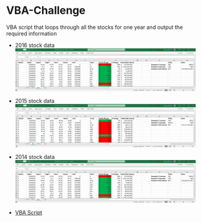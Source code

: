 # VBA-Challenge
VBA script that loops through all the stocks for one year and output the required information
* 2016 stock data
![Results Screenshots 2016](https://github.com/ykrasnikov/VBA-Challenge/blob/main/images/Screenshot2014analyzed.png)
* 2015 stock data
![Results Screenshots 2015](https://github.com/ykrasnikov/VBA-Challenge/blob/main/images/Screenshot2015analyzed.png)
* 2014 stock data
![Results Screenshots 2014](https://github.com/ykrasnikov/VBA-Challenge/blob/main/images/Screenshot2014analyzed.Png)

* [VBA Script ](/tickers_analsyis.bas) 
